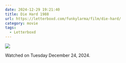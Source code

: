 ```yaml
---
date: 2024-12-29 19:21:40
title: Die Hard 1988
url: https://letterboxd.com/funkylarma/film/die-hard/
category: movie
tags:
  - Letterboxd
---
```


![](https://a.ltrbxd.com/resized/film-poster/5/1/5/5/6/51556-die-hard-0-600-0-900-crop.jpg?v=e24e92754d)

Watched on Tuesday December 24, 2024.

